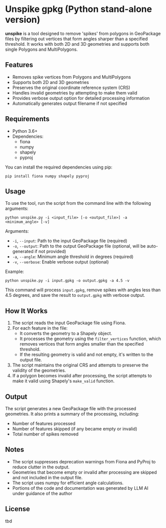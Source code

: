 # Unspike gpkg (Python stand-alone version)

**unspike** is a tool designed to remove 'spikes' from polygons in GeoPackage files by filtering out vertices that form angles sharper than a specified threshold. It works with both 2D and 3D geometries and supports both single Polygons and MultiPolygons.

## Features

- Removes spike vertices from Polygons and MultiPolygons
- Supports both 2D and 3D geometries
- Preserves the original coordinate reference system (CRS)
- Handles invalid geometries by attempting to make them valid
- Provides verbose output option for detailed processing information
- Automatically generates output filename if not specified

## Requirements

- Python 3.6+
- Dependencies:
  - fiona
  - numpy
  - shapely
  - pyproj

You can install the required dependencies using pip:

```
pip install fiona numpy shapely pyproj
```

## Usage

To use the tool, run the script from the command line with the following arguments:

```
python unspike.py -i <input_file> [-o <output_file>] -a <minimum_angle> [-v]
```

Arguments:
- `-i`, `--input`: Path to the input GeoPackage file (required)
- `-o`, `--output`: Path to the output GeoPackage file (optional, will be auto-generated if not provided)
- `-a`, `--angle`: Minimum angle threshold in degrees (required)
- `-v`, `--verbose`: Enable verbose output (optional)

Example:
```
python unspike.py -i input.gpkg -o output.gpkg -a 4.5 -v
```

This command will process `input.gpkg`, remove spikes with angles less than 4.5 degrees, and save the result to `output.gpkg` with verbose output.

## How It Works

1. The script reads the input GeoPackage file using Fiona.
2. For each feature in the file:
   - It converts the geometry to a Shapely object.
   - It processes the geometry using the `filter_vertices` function, which removes vertices that form angles smaller than the specified threshold.
   - If the resulting geometry is valid and not empty, it's written to the output file.
3. The script maintains the original CRS and attempts to preserve the validity of the geometries.
4. If a polygon becomes invalid after processing, the script attempts to make it valid using Shapely's `make_valid` function.

## Output

The script generates a new GeoPackage file with the processed geometries. It also prints a summary of the processing, including:
- Number of features processed
- Number of features skipped (if any became empty or invalid)
- Total number of spikes removed

## Notes

- The script suppresses deprecation warnings from Fiona and PyProj to reduce clutter in the output.
- Geometries that become empty or invalid after processing are skipped and not included in the output file.
- The script uses numpy for efficient angle calculations.
- Portions of the code and documentation was generated by LLM AI under guidance of the author

## License

tbd
